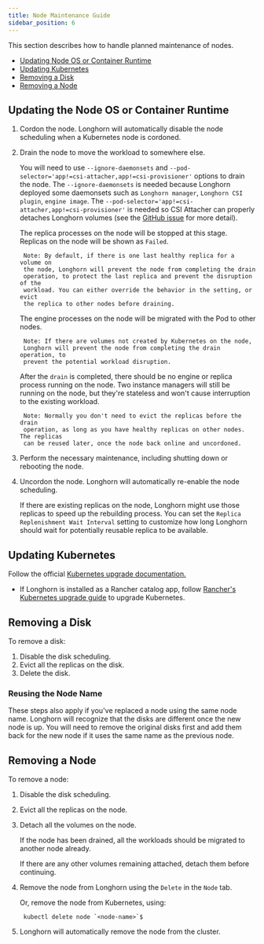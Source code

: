 ```yaml
---
title: Node Maintenance Guide
sidebar_position: 6
---
```


This section describes how to handle planned maintenance of nodes.

- [Updating Node OS or Container Runtime](#updating-the-node-os-or-container-runtime)
- [Updating Kubernetes](#updating-kubernetes)
- [Removing a Disk](#removing-a-disk)
- [Removing a Node](#removing-a-node)

## Updating the Node OS or Container Runtime

1. Cordon the node. Longhorn will automatically disable the node scheduling when a Kubernetes node is cordoned.

1. Drain the node to move the workload to somewhere else.

    You will need to use `--ignore-daemonsets` and `--pod-selector='app!=csi-attacher,app!=csi-provisioner'` options to drain the node.
    The `--ignore-daemonsets` is needed because Longhorn deployed some daemonsets such as `Longhorn manager`, `Longhorn CSI plugin`, `engine image`.
    The `--pod-selector='app!=csi-attacher,app!=csi-provisioner'` is needed so CSI Attacher can properly detaches Longhorn volumes (see the [GitHub issue](https://github.com/longhorn/longhorn/issues/3304) for more detail).

    The replica processes on the node will be stopped at this stage. Replicas on
    the node will be shown as `Failed`.

        Note: By default, if there is one last healthy replica for a volume on
        the node, Longhorn will prevent the node from completing the drain
        operation, to protect the last replica and prevent the disruption of the
        workload. You can either override the behavior in the setting, or evict
        the replica to other nodes before draining.

    The engine processes on the node will be migrated with the Pod to other nodes.

        Note: If there are volumes not created by Kubernetes on the node,
        Longhorn will prevent the node from completing the drain operation, to
        prevent the potential workload disruption.

    After the `drain` is completed, there should be no engine or replica process running on the node. Two instance managers will still be running on the node, but they're stateless and won't cause interruption to the existing workload.

        Note: Normally you don't need to evict the replicas before the drain
        operation, as long as you have healthy replicas on other nodes. The replicas
        can be reused later, once the node back online and uncordoned.

1. Perform the necessary maintenance, including shutting down or rebooting the node.
1. Uncordon the node. Longhorn will automatically re-enable the node scheduling.

    If there are existing replicas on the node, Longhorn might use those
    replicas to speed up the rebuilding process. You can set the `Replica
    Replenishment Wait Interval` setting to customize how long Longhorn should
    wait for potentially reusable replica to be available.

## Updating Kubernetes

Follow the official [Kubernetes upgrade documentation.](https://kubernetes.io/docs/tasks/administer-cluster/kubeadm/kubeadm-upgrade/)

* If Longhorn is installed as a Rancher catalog app, follow [Rancher's Kubernetes upgrade guide](https://rancher.com/docs/rancher/v2.x/en/cluster-admin/upgrading-kubernetes#upgrading-the-kubernetes-version) to upgrade Kubernetes.

## Removing a Disk
To remove a disk:
1. Disable the disk scheduling.
1. Evict all the replicas on the disk.
1. Delete the disk.

### Reusing the Node Name

These steps also apply if you've replaced a node using the same node name. Longhorn will recognize that the disks are different once the new node is up. You will need to remove the original disks first and add them back for the new node if it uses the same name as the previous node.

## Removing a Node
To remove a node:
1. Disable the disk scheduling.
1. Evict all the replicas on the node.
1. Detach all the volumes on the node.

    If the node has been drained, all the workloads should be migrated to another node already.

    If there are any other volumes remaining attached, detach them before continuing.

1. Remove the node from Longhorn using the `Delete` in the `Node` tab.

    Or, remove the node from Kubernetes, using:

        kubectl delete node `<node-name>`$

1. Longhorn will automatically remove the node from the cluster.
